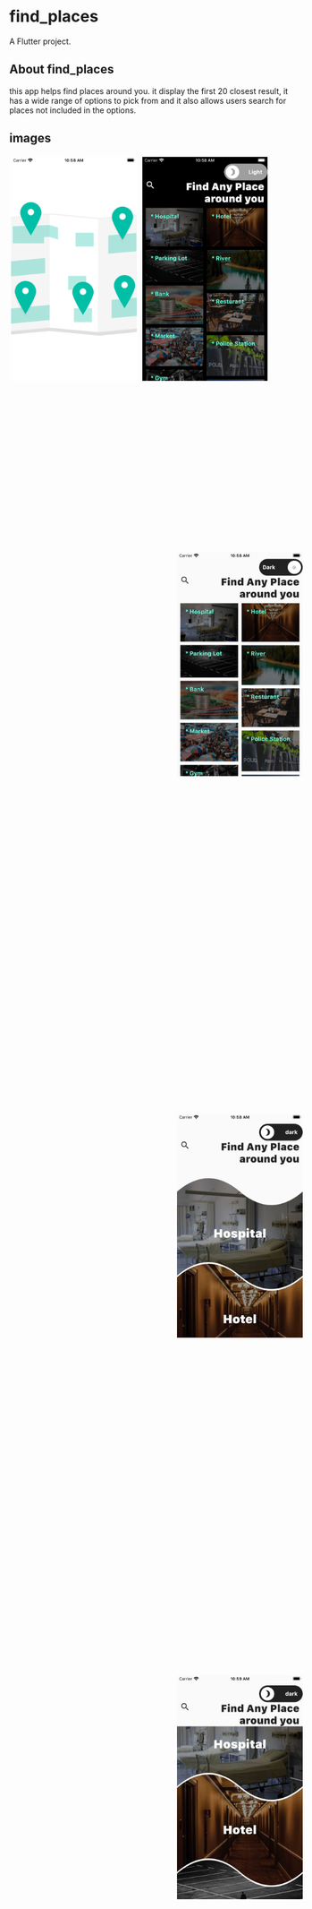 # find_places

A Flutter project.

## About find_places

this app helps find places around you.
it display the first 20 closest result, it has a wide range of options to pick from and it also allows users search for places not included in the options.





## images
<img src="assets/app_1.png" height=400px style="
    margin: 3px;" />
<img src="assets/app_2.png" height=400px style="
    margin: 3px;" />
<img src="assets/app_3.png" height=400px style="
    margin: 300px;" />
<img src="assets/app_4.png" height=400px style="
    margin: 300px;" />
<img src="assets/app_5.png" height=400px style="
    margin: 300px;" />
<img src="assets/app_6.png" height=400px style="
    margin: 300px;" />
<img src="assets/app_7.png" height=400px style="
    margin: 300px;" />
<img src="assets/app_8.png" height=400px style="
    margin: 300px;" />
<img src="assets/app_9.png" height=400px style="
    margin: 300px;" />
<img src="assets/app_10.png" height=400px style="
    margin: 300px;" />
<img src="assets/app_11.png" height=400px style="
    margin: 300px;" />
<img src="assets/app_12.png" height=400px style="
    margin: 300px;" />

